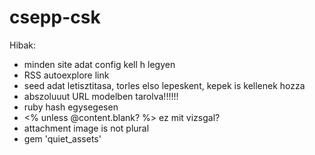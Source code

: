 csepp-csk
=========

Hibak:
- minden site adat config kell h legyen
- RSS autoexplore link
- seed adat letisztitasa, torles elso lepeskent, kepek is kellenek hozza
- abszoluuut URL modelben tarolva!!!!!!
- ruby hash egysegesen
- <% unless @content.blank? %> ez mit vizsgal?
- attachment image is not plural
- gem 'quiet_assets'

